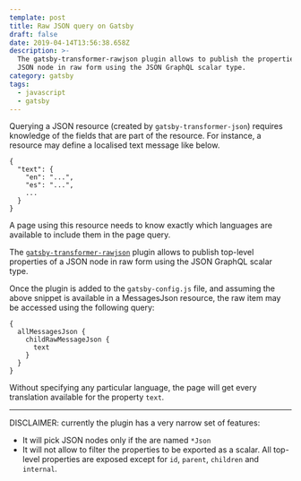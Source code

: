 ```yaml
---
template: post
title: Raw JSON query on Gatsby
draft: false
date: 2019-04-14T13:56:38.658Z
description: >-
  The gatsby-transformer-rawjson plugin allows to publish the properties of a
  JSON node in raw form using the JSON GraphQL scalar type.
category: gatsby
tags:
  - javascript
  - gatsby
---
```

Querying a JSON resource (created by `gatsby-transformer-json`) requires knowledge of the fields that are part of the resource. For instance, a resource may define a localised text message like below.

```
{
  "text": {
    "en": "...",
    "es": "...",
    ...
  }
}
```

A page using this resource needs to know exactly which languages are available to include them in the page query.

The [`gatsby-transformer-rawjson`](https://github.com/diegonc/gatsby-transformer-rawjson) plugin allows to publish top-level properties of a JSON node in raw form using the JSON GraphQL scalar type.

Once the plugin is added to the `gatsby-config.js` file, and assuming the above snippet is available in a MessagesJson resource, the raw item may be accessed using the following query:

```
{
  allMessagesJson {
    childRawMessageJson {
      text
    }
  }
}
```

Without specifying any particular language, the page will get every translation available for the property `text`.

- - -

DISCLAIMER: currently the plugin has a very narrow set of features:

* It will pick JSON nodes only if the are named `*Json`
* It will not allow to filter the properties to be exported as a scalar. All top-level properties are exposed except for `id`, `parent`, `children` and `internal`.
